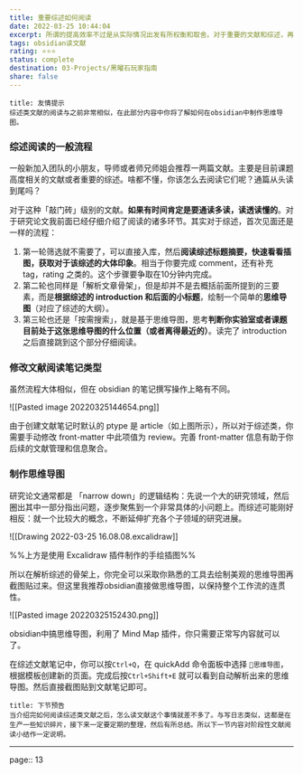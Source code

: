 ```yaml
---
title: 重要综述如何阅读
date: 2022-03-25 10:44:04
excerpt: 所谓的提高效率不过是从实际情况出发有所权衡和取舍。对于重要的文献和综述，再别无他法，只能是老老实实下苦功夫读懂读透。
tags: obsidian读文献
rating: ⭐⭐⭐
status: complete
destination: 03-Projects/黑曜石玩家指南
share: false
---
```


```ad-info
title: 友情提示
综述类文献的阅读与之前非常相似，在此部分内容中你将了解如何在obsidian中制作思维导图。
```

### 综述阅读的一般流程

一般新加入团队的小朋友，导师或者师兄师姐会推荐一两篇文献。主要是目前课题高度相关的文献或者重要的综述。啥都不懂，你该怎么去阅读它们呢？通篇从头读到尾吗？

对于这种「敲门砖」级别的文献。**如果有时间肯定是要通读多读，读透读懂的**。对于研究论文我前面已经仔细介绍了阅读的诸多环节。其实对于综述，首次见面还是一样的流程：

1. 第一轮筛选就不需要了，可以直接入库，然后**阅读综述标题摘要，快速看看插图，获取对于该综述的大体印象**。相当于你要完成 comment，还有补充 tag，rating 之类的。这个步骤要争取在10分钟内完成。
2. 第二轮也同样是「解析文章骨架」，但是却并不是去概括前面所提到的三要素，而是**根据综述的 introduction 和后面的小标题**，绘制一个简单的**思维导图**（对应了综述的大纲）。
3. 第三轮也还是「按需搜索」，就是基于思维导图，思考**判断你实验室或者课题目前处于这张思维导图的什么位置（或者离得最近的）**。读完了 introduction 之后直接跳到这个部分仔细阅读。

### 修改文献阅读笔记类型

虽然流程大体相似，但在 obsidian 的笔记撰写操作上略有不同。

![[Pasted image 20220325144654.png]]

由于创建文献笔记时默认的 ptype 是 article（如上图所示），所以对于综述类，你需要手动修改 front-matter 中此项值为 review。完善 front-matter 信息有助于你后续的文献管理和信息聚合。

### 制作思维导图

研究论文通常都是 「narrow down」的逻辑结构：先说一个大的研究领域，然后圈出其中一部分指出问题，逐步聚焦到一个非常具体的小问题上。而综述可能刚好相反：就一个比较大的概念，不断延伸扩充各个子领域的研究进展。

![[Drawing 2022-03-25 16.08.08.excalidraw]]

%%上方是使用 Excalidraw 插件制作的手绘插图%%

所以在解析综述的骨架上，你完全可以采取你熟悉的工具去绘制美观的思维导图再截图贴过来。但这里我推荐obsidian直接做思维导图，以保持整个工作流的连贯性。

![[Pasted image 20220325152430.png]]

obsidian中搞思维导图，利用了 Mind Map 插件，你只需要正常写内容就可以了。

在综述文献笔记中，你可以按`Ctrl+Q`，在 quickAdd 命令面板中选择 `🧠思维导图`，根据模板创建新的页面。完成后按`Ctrl+Shift+E` 就可以看到自动解析出来的思维导图。然后直接截图贴到文献笔记即可。

```ad-info
title: 下节预告
当介绍完如何阅读综述类文献之后，怎么读文献这个事情就差不多了。与写日志类似，这都是在生产一些知识碎片，接下来一定要定期的整理，然后有所总结。所以下一节内容对阶段性文献阅读小结作一定说明。
```

---

page:: 13